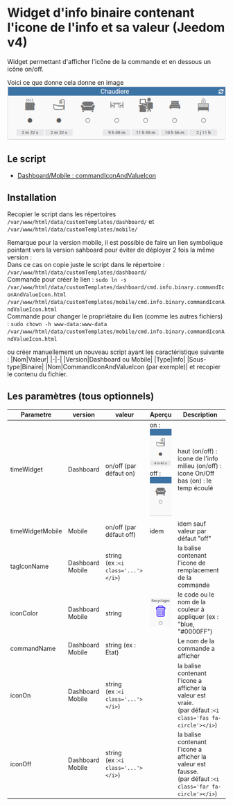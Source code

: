 # Widget d'info binaire contenant l'icone de l'info et sa valeur (Jeedom v4)
Widget permettant d'afficher l'icône de la commande et en dessous un icône on/off.

Voici ce que donne cela donne en image
![Exemple](../doc/commandIconAndValueIcon/cmdIconAndValue_Example.png)

## Le script
- [Dashboard/Mobile : commandIconAndValueIcon](./cmd.info.binary.commandIconAndValueIcon.html)

## Installation
Recopier le script dans les répertoires `/var/www/html/data/customTemplates/dashboard/` et `/var/www/html/data/customTemplates/mobile/`

Remarque pour la version mobile, il est possible de faire un lien symbolique pointant vers la version sahboard pour éviter de déployer 2 fois la même version :<br/>
Dans ce cas on copie juste le script dans le répertoire : `/var/www/html/data/customTemplates/dashboard/`<br/>
 Commande pour créer le lien : `sudo ln -s /var/www/html/data/customTemplates/dashboard/cmd.info.binary.commandIconAndValueIcon.html /var/www/html/data/customTemplates/mobile/cmd.info.binary.commandIconAndValueIcon.html`<br/>
Commande pour changer le propriétaire du lien (comme les autres fichiers) :
`sudo chown -h www-data:www-data /var/www/html/data/customTemplates/mobile/cmd.info.binary.commandIconAndValueIcon.html`


ou créer manuellement un nouveau script ayant les caractéristique suivante :
|Nom|Valeur|
|-|-|
|Version|Dashboard ou Mobile|
|Type|Info|
|Sous-type|Binaire|
|Nom|CommandIconAndValueIcon (par exemple)|
et recopier le contenu du fichier.

## Les paramètres (tous optionnels)

|Parametre|version|valeur|Aperçu|Description|
|-|-|-|-|-|
|timeWidget|Dashboard|on/off (par défaut on)|on :<br/>![ex. avec time widget](../doc/commandIconAndValueIcon/cmdIconAndValue_timeWidget.png)<br/>off :<br/>![ex. sans time widget](../doc/commandIconAndValueIcon/cmdIconAndValue.png)|haut (on/off) : icone de l'info<br/>milieu (on/off) : icone On/Off<br/>bas (on) : le temp écoulé|
|timeWidgetMobile|Mobile|on/off (par défaut off)|idem|idem sauf valeur par défaut "off"|
|tagIconName|Dashboard<br/>Mobile|string<br/>(ex :`<i class='...'></i>`)||la balise contenant l'icone de remplacement de la commande|
|iconColor|Dashboard<br/>Mobile|string|![Exemple](../doc/commandIconAndValueIcon/cmdIconAndValueWithColor.png)|le code ou le nom de la couleur à appliquer (ex : "blue, "#0000FF")|
|commandName|Dashboard<br/>Mobile|string (ex : Etat)||Le nom de la commande a afficher|
|iconOn|Dashboard<br/>Mobile|string<br/>(ex :`<i class='...'></i>`)||la balise contenant l'icone a afficher la valeur est vraie.<br/> (par défaut :`<i class='fas fa-circle'></i>`)|
|iconOff|Dashboard<br/>Mobile|string<br/>(ex :`<i class='...'></i>`)||la balise contenant l'icone a afficher la valeur est fausse.<br/> (par défaut :`<i class='far fa-circle'></i>`)|
